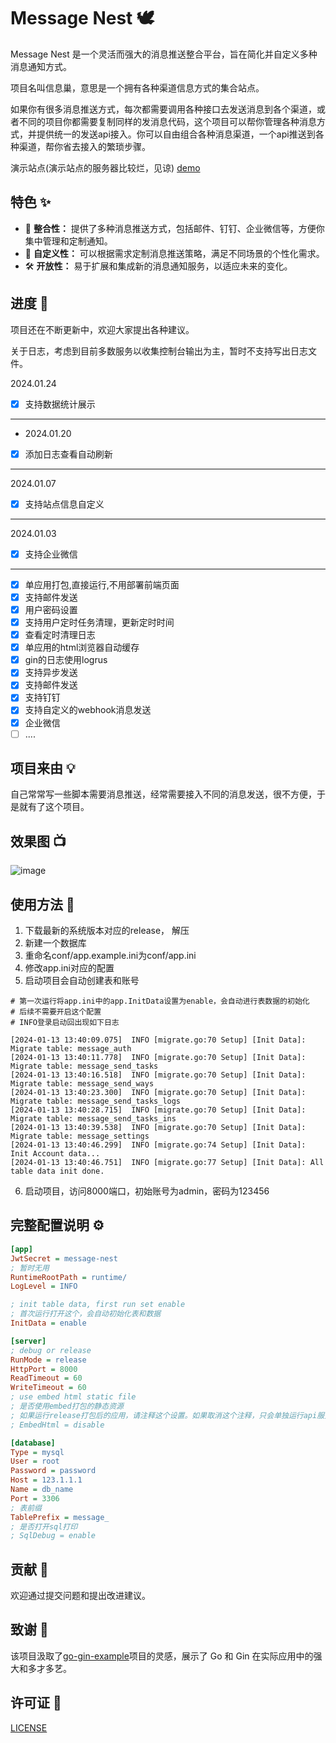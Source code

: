 # Message Nest 🕊️

Message Nest 是一个灵活而强大的消息推送整合平台，旨在简化并自定义多种消息通知方式。

项目名叫信息巢，意思是一个拥有各种渠道信息方式的集合站点。

如果你有很多消息推送方式，每次都需要调用各种接口去发送消息到各个渠道，或者不同的项目你都需要复制同样的发消息代码，这个项目可以帮你管理各种消息方式，并提供统一的发送api接入。你可以自由组合各种消息渠道，一个api推送到各种渠道，帮你省去接入的繁琐步骤。

演示站点(演示站点的服务器比较烂，见谅) [demo](https://demo-message-nest.engigu.cn/)

## 特色 ✨

- 🔄 **整合性：** 提供了多种消息推送方式，包括邮件、钉钉、企业微信等，方便你集中管理和定制通知。
- 🎨 **自定义性：** 可以根据需求定制消息推送策略，满足不同场景的个性化需求。
- 🛠 **开放性：** 易于扩展和集成新的消息通知服务，以适应未来的变化。


## 进度 🔨

项目还在不断更新中，欢迎大家提出各种建议。

关于日志，考虑到目前多数服务以收集控制台输出为主，暂时不支持写出日志文件。

2024.01.24
- [x] 支持数据统计展示
----
- 2024.01.20
- [x] 添加日志查看自动刷新
----
2024.01.07
- [x] 支持站点信息自定义
----
2024.01.03
- [x] 支持企业微信
----

- [x] 单应用打包,直接运行,不用部署前端页面
- [x] 支持邮件发送
- [x] 用户密码设置
- [x] 支持用户定时任务清理，更新定时时间
- [x] 查看定时清理日志
- [x] 单应用的html浏览器自动缓存
- [x] gin的日志使用logrus
- [x] 支持异步发送
- [x] 支持邮件发送
- [x] 支持钉钉
- [x] 支持自定义的webhook消息发送
- [x] 企业微信
- [ ] ....

## 项目来由 💡
自己常常写一些脚本需要消息推送，经常需要接入不同的消息发送，很不方便，于是就有了这个项目。

## 效果图 📺
![image](https://raw.githubusercontent.com/engigu/resources/images/2024/01/26/593a06ac4d1db666acb8a9fb8719e734.gif)

## 使用方法 🚀

1. 下载最新的系统版本对应的release， 解压
2. 新建一个数据库
3. 重命名conf/app.example.ini为conf/app.ini
4. 修改app.ini对应的配置
5. 启动项目会自动创建表和账号 
```shell
# 第一次运行将app.ini中的app.InitData设置为enable，会自动进行表数据的初始化
# 后续不需要开启这个配置
# INFO登录启动回出现如下日志

[2024-01-13 13:40:09.075]  INFO [migrate.go:70 Setup] [Init Data]: Migrate table: message_auth
[2024-01-13 13:40:11.778]  INFO [migrate.go:70 Setup] [Init Data]: Migrate table: message_send_tasks
[2024-01-13 13:40:16.518]  INFO [migrate.go:70 Setup] [Init Data]: Migrate table: message_send_ways
[2024-01-13 13:40:23.300]  INFO [migrate.go:70 Setup] [Init Data]: Migrate table: message_send_tasks_logs
[2024-01-13 13:40:28.715]  INFO [migrate.go:70 Setup] [Init Data]: Migrate table: message_send_tasks_ins
[2024-01-13 13:40:39.538]  INFO [migrate.go:70 Setup] [Init Data]: Migrate table: message_settings
[2024-01-13 13:40:46.299]  INFO [migrate.go:74 Setup] [Init Data]: Init Account data...
[2024-01-13 13:40:46.751]  INFO [migrate.go:77 Setup] [Init Data]: All table data init done.

```
6. 启动项目，访问8000端口，初始账号为admin，密码为123456

## 完整配置说明 ⚙️

```ini
[app]
JwtSecret = message-nest
; 暂时无用
RuntimeRootPath = runtime/
LogLevel = INFO

; init table data, first run set enable
; 首次运行打开这个，会自动初始化表和数据
InitData = enable

[server]
; debug or release
RunMode = release
HttpPort = 8000
ReadTimeout = 60
WriteTimeout = 60
; use embed html static file
; 是否使用embed打包的静态资源
; 如果运行release打包后的应用，请注释这个设置。如果取消这个注释，只会单独运行api服务，前端服务需要到web目录手动npm run dev, 进行启动
; EmbedHtml = disable   

[database]
Type = mysql
User = root
Password = password
Host = 123.1.1.1
Name = db_name
Port = 3306
; 表前缀
TablePrefix = message_
; 是否打开sql打印
; SqlDebug = enable
```


## 贡献 🤝
欢迎通过提交问题和提出改进建议。

## 致谢 🙏
该项目汲取了[go-gin-example](https://github.com/eddycjy/go-gin-example)项目的灵感，展示了 Go 和 Gin 在实际应用中的强大和多才多艺。

## 许可证 📝
[LICENSE](LICENSE)

